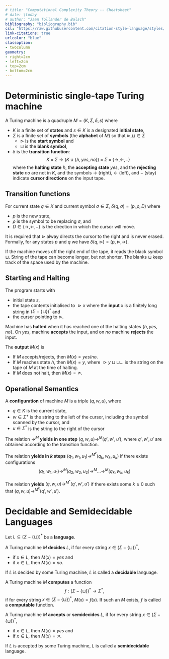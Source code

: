 ```yaml
---
# title: "Computational Complexity Theory -- Cheatsheet"
# date: \today
# author: "Jaan Tollander de Balsch"
bibliography: "bibliography.bib"
csl: "https://raw.githubusercontent.com/citation-style-language/styles/master/harvard-anglia-ruskin-university.csl"
link-citations: true
urlcolor: "blue"
classoption:
- twocolumn
geometry:
- right=2cm
- left=2cm
- top=2cm
- bottom=2cm
---
```

<!-- Definitions, notation, examples -->

<!-- O-notation, Language, example of tape, example of transition diagram, Deterministic $k$-tape Turing machine, nondeterministic Turing machine, Decidability, acceptability, Halting problem, reduction, Rice's theorem, Complexity classes -->


# Deterministic single-tape Turing machine
A Turing machine is a quadruple $M=(K,Σ,δ,s)$ where

* $K$ is a finite set of **states** and $s∈K$ is a designated **initial state**,
* $Σ$ is a finite set of **symbols** (the **alphabet** of $M$) so that $⊳,⊔∈Σ$
  * $⊳$ is the **start symbol** and
  * $⊔$ is the **blank symbol**,
* $δ$ is the **transition function**: $$K×Σ → (K∪\{h,yes,no\})×Σ×\{→,←,-\}$$ where the **halting state** $h$, the **accepting state** $yes$, and the **rejecting state** $no$ are not in $K$, and the symbols $→$ (right), $←$ (left), and $-$ (stay) indicate **cursor directions** on the input tape.

## Transition functions
For current state $q∈K$ and current symbol $σ∈Σ$, $δ(q,σ)=(p,ρ,D)$ where 

* $p$ is the new state,
* $ρ$ is the symbol to be replacing $σ$, and
* $D∈\{→,←,-\}$ is the direction in which the cursor will move.

It is required that $⊳$ alway directs the cursor to the right and is never erased. Formally, for any states $p$ and $q$ we have $δ(q,⊳)=(p,⊳,→)$.

If the machine moves off the right end of the tape, it reads the black symbol $⊔$. String of the tape can become longer, but not shorter. The blanks $⊔$ keep track of the space used by the machine.

## Starting and Halting
The program starts with 

* initial state $s$,
* the tape contents initialised to $⊳x$ where the **input** $x$ is a finitely long string in $(Σ-\{⊔\})^*$ and
* the cursor pointing to $⊳$.

Machine has **halted** when it has reached one of the halting states $\{h,yes,no\}$. On $yes$, machine **accepts** the input, and on $no$ machine **rejects** the input.

The **output** $M(x)$ is

* If $M$ accepts/rejects, then $M(x)=yes/no$.
* If $M$ reaches state $h$, then $M(x)=y$, where $⊳y⊔⊔...$ is the string on the tape of $M$ at the time of halting.
* If $M$ does not halt, then $M(x)=↗$.

## Operational Semantics
A **configuration** of machine $M$ is a triple $(q,w,u)$, where

* $q∈K$ is the current state,
* $w∈Σ^+$ is the string to the left of the cursor, including the symbol scanned by the cursor, and
* $u∈Σ^*$ is the string to the right of the cursor

The relation $→^M$ **yields in one step** $(q,w,u)→^M (q',w',u'),$ where $q',w',u'$ are obtained according to the transition function.

The relation **yields in $k$ steps** $(q_1,w_1,u_1)→^{M^k}(q_k,w_k,u_k)$ if there exists configurations 
$$
(q_1,w_1,u_1) →^{M} (q_2,w_2,u_2) →^{M} ... →^{M}(q_k,w_k,u_k)
$$

The relation **yields** $(q,w,u)→^{M^*}(q',w',u')$ if there exists some $k≥0$ such that $(q,w,u)→^{M^k}(q',w',u').$

# Decidable and Semidecidable Languages
Let $L⊆(Σ-\{⊔\})^*$ be a **language**.

A Turing machine $M$ **decides** $L$, if for every string $x∈(Σ-\{⊔\})^*$, 

* if $x∈L$, then $M(x)=yes$ and
* if $x∈L$, then $M(x)=no$.

If $L$ is decided by some Turing machine, $L$ is called a **decidable** language.

A Turing machine $M$ **computes** a function $$f:(Σ-\{⊔\})^* → Σ^*,$$ if for every string $x∈(Σ-\{⊔\})^*$, $M(x)=f(x).$ If such an $M$ exists, $f$ is called a **computable** function.

A Turing machine $M$ **accepts** or **semidecides** $L$, if for every string $x∈(Σ-\{⊔\})^*$, 

* if $x∈L$, then $M(x)=yes$ and
* if $x∈L$, then $M(x)=↗$.

If $L$ is accepted by some Turing machine, $L$ is called a **semidecidable** language.
